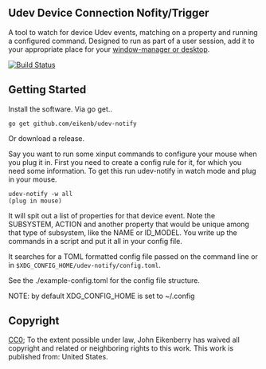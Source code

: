 Udev Device Connection Nofity/Trigger
-------------------------------------

A tool to watch for device Udev events, matching on a property and running a
configured command. Designed to run as part of a user session, add it to your
appropriate place for your
[window-manager or desktop](https://wiki.archlinux.org/index.php/Autostarting).

[![Build Status](https://travis-ci.org/eikenb/udev-notify.svg?branch=master)](https://travis-ci.org/eikenb/udev-notify)

Getting Started
---------------

Install the software. Via go get..

    go get github.com/eikenb/udev-notify

Or download a release.

Say you want to run some xinput commands to configure your mouse when you plug
it in. First you need to create a config rule for it, for which you need some
information. To get this run udev-notify in watch mode and plug in your mouse.

    udev-notify -w all
    (plug in mouse)

It will spit out a list of properties for that device event. Note the
SUBSYSTEM, ACTION and another property that would be unique among that type of
subsystem, like the NAME or ID_MODEL. You write up the commands in a script and
put it all in your config file.

It searches for a TOML formatted config file passed on the command line or in
`$XDG_CONFIG_HOME/udev-notify/config.toml`.

See the ./example-config.toml for the config file structure.


NOTE: by default XDG_CONFIG_HOME is set to ~/.config


Copyright
---------

[CC0](http://creativecommons.org/publicdomain/zero/1.0/); To the extent
possible under law, John Eikenberry has waived all copyright and related or
neighboring rights to this work. This work is published from: United States.
